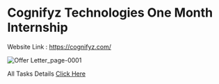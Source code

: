 # Cognifyz Technologies One Month Internship

Website Link : https://cognifyz.com/

![Offer Letter_page-0001](https://github.com/Saquibtechlotraining/Cognifyz_Technologies_Internship_Project/assets/91885135/4b4db1e4-e4d1-43f6-accf-aaef9a94741d)

All Tasks Details [Click Here](https://github.com/Saquibtechlotraining/Cognifyz_Technologies_Internship_Project/blob/main/Data%20Analysis%20Internship%20Task%20.pdf)
